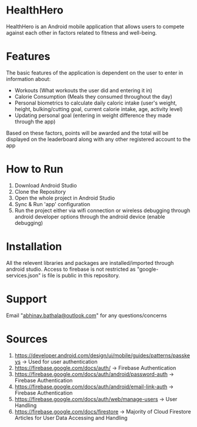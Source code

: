 # HealthHero 

HealthHero is an Android mobile application that allows users to compete against each other in factors related to fitness and well-being.

# Features

The basic features of the application is dependent on the user to enter in information about: 
- Workouts (What workouts the user did and entering it in)
- Calorie Consumption (Meals they consumed throughout the day)
- Personal biometrics to calculate daily caloric intake (user's weight, height, bulking/cutting goal, current calorie intake, age, activity level)
- Updating personal goal (entering in weight difference they made through the app)

Based on these factors, points will be awarded and the total will be displayed on the leaderboard along with any other registered account to the app 

# How to Run

1. Download Android Studio
2. Clone the Repository
3. Open the whole project in Android Studio
4. Sync & Run 'app' configuration
5. Run the project either via wifi connection or wireless debugging through android developer options through the android device (enable debugging)

# Installation  

All the relevent libraries and packages are installed/imported through android studio. 
Access to firebase is not restricted as "google-services.json" is file is public in this repository.

# Support 

Email "abhinav.bathala@outlook.com" for any questions/concerns 

# Sources

1. https://developer.android.com/design/ui/mobile/guides/patterns/passkeys -> Used for user authentication
2. https://firebase.google.com/docs/auth/ -> Firebase Authentication
3. https://firebase.google.com/docs/auth/android/password-auth -> Firebase Authentication
4. https://firebase.google.com/docs/auth/android/email-link-auth -> Firebase Authentication
5. https://firebase.google.com/docs/auth/web/manage-users -> User Handling
6. https://firebase.google.com/docs/firestore -> Majority of Cloud Firestore Articles for User Data Accessing and Handling

  
